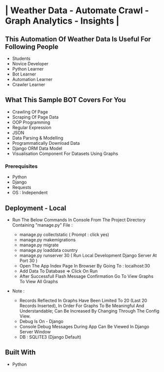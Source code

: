 # | Weather Data - Automate Crawl - Graph Analytics - Insights |


## This Automation Of Weather Data Is Useful For Following People

*  Students
*  Novice Developer
*  Python Learner
*  Bot Learner
*  Automation Learner
*  Crawler Learner

## What This Sample BOT Covers For You

* Crawling Of Page
* Scraping Of Page Data
* OOP Programming
* Regular Expression
* JSON
* Data Parsing & Modelling
* Programmatically Download Data
* Django ORM Data Model
* Visualisation Component For Datasets Using Graphs

### Prerequisites

*  Python
*  Django
*  Requests
*  OS : Independent

## Deployment - Local

* Run The Below Commands In Console From The Project Directory Containing "manage.py" File :
   * manage.py collectstatic ( Prompt : click yes)
   * manage.py makemigrations
   * manage.py migrate
   * manage.py loaddata country
   * manage.py runserver 30 ( Run Local Development Django Server At Port 30 )
   * Open The App Index Page In Browser By Going To : localhost:30
   * Add Data To Database => Click On Run
   * After Successfull Flash Message Confirmation Go To View Graphs To View All Graphs
   
* Note :
	* Records Reflected In Graphs Have Been Limited To 20 (Last 20 Records Inserted), In Order For Graphs To Be Meaningful And Understandable; Can Be Increased By Changing Through The Config View.
	* Debug Is On - Django
	* Console Debug Messages During App Can Be Viewed In Django Server Window  
	* DB : SQLITE3 (Django Default)

## Built With

* Python
